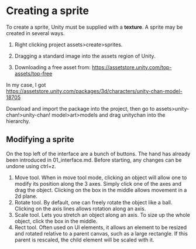 # Creating a sprite

To create a sprite, Unity must be supplied with a **texture**. A sprite may be created in several ways.

1. Right clicking project assets>create>sprites.

2. Dragging a standard image into the assets region of Unity.

3. Downloading a free asset from: https://assetstore.unity.com/top-assets/top-free

In my case, I got https://assetstore.unity.com/packages/3d/characters/unity-chan-model-18705

Download and import the package into the project, then go to assets>unity-chan!>unity-chan! model>art>models and drag unitychan into the hierarchy.

## Modifying a sprite

On the top left of the interface are a bunch of buttons. The hand has already been introduced in 01_interface.md. Before starting, any changes can be undone using ctrl+z.

1. Move tool.
When in move tool mode, clicking an object will allow one to modify its position along the 3 axes. Simply click one of the axes and drag the object. Clicking on the box in the middle allows movement in a 2d plane.
2. Rotate tool.
By default, one can freely rotate the object like a ball. Clicking on the axis lines allows rotation along an axis.
3. Scale tool.
Lets you stretch an object along an axis. To size up the whole object, click the box in the middle.
4. Rect tool.
Often used on UI elements, it allows an element to be resized and rotated relative to a parent canvas, such as a large rectangle. If this parent is rescaled, the child element will be scaled with it.
